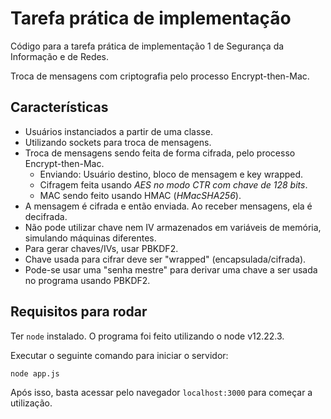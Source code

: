 # Tarefa prática de implementação

Código para a tarefa prática de implementação 1 de Segurança da Informação e de Redes.

Troca de mensagens com criptografia pelo processo Encrypt-then-Mac.

## Características

- Usuários instanciados a partir de uma classe.
- Utilizando sockets para troca de mensagens.
- Troca de mensagens sendo feita de forma cifrada, pelo processo Encrypt-then-Mac.
  - Enviando: Usuário destino, bloco de mensagem e key wrapped.
  - Cifragem feita usando *AES no modo CTR com chave de 128 bits*.
  - MAC sendo feito usando HMAC (*HMacSHA256*).
- A mensagem é cifrada e então enviada. Ao receber mensagens, ela é decifrada.
- Não pode utilizar chave nem IV armazenados em variáveis de memória, simulando máquinas diferentes.
- Para gerar chaves/IVs, usar PBKDF2.
- Chave usada para cifrar deve ser "wrapped" (encapsulada/cifrada).
- Pode-se usar uma "senha mestre" para derivar uma chave a ser usada no programa usando PBKDF2.

## Requisitos para rodar

Ter `node` instalado. O programa foi feito utilizando o node v12.22.3.

Executar o seguinte comando para iniciar o servidor:

`node app.js`

Após isso, basta acessar pelo navegador `localhost:3000` para começar a utilização.
